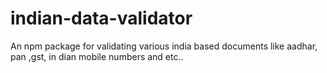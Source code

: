 # indian-data-validator
An npm package for validating various india based documents like aadhar, pan ,gst, in dian mobile numbers and etc..
